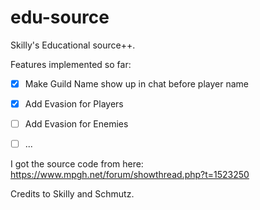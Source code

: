 # edu-source
Skilly's Educational source++.

Features implemented so far:
- [x] Make Guild Name show up in chat before player name
- [x] Add Evasion for Players
- [ ] Add Evasion for Enemies
- [ ] ...


I got the source code from here:
https://www.mpgh.net/forum/showthread.php?t=1523250

Credits to Skilly and Schmutz.
